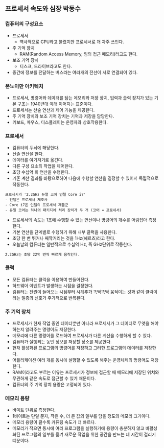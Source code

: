 ## 프로세서 속도와 심장 박동수

### 컴퓨터의 구성요소

- 프로세서
  - 역사적으로 CPU라고 불렸지만 프로세서로 더 자주 쓰인다.
- 주 기억 장치
  - RAM(Random Access Memory, 임의 접근 메모리)라고도 한다.
- 보조 기억 장치
  - 디스크, 드라이브라고도 한다.
- 중간에 정보를 전달하는 버스라는 여러개의 전선이 서로 연결되어 있다.

### 폰노이만 아키텍처

- 프로세서, 명령어와 데이터를 담는 메모리와 저장 장치, 입력과 출력 장치가 있는 기본 구조는 1940년대 이래 이어지는 표준이다.
- 프로세서는 산술 연산과 제어 기능을 제공한다.
- 주 기억 장치와 보조 기억 장치는 기억과 저장을 담당한다.
- 키보드, 마우스, 디스플레이는 운영자와 상호작용한다.

### 프로세서

- 컴퓨터의 두뇌에 해당한다.
- 산술 연산을 한다.
- 데이터를 여기저기로 옮긴다.
- 다른 구성 요소의 작업을 제어한다.
- 초당 수십억 회 연산을 수행한다.
- 기존 계산 결과를 바탕으로하여 다음에 수행할 연산을 결정할 수 있어서 독립적으로 작동한다.

```
프로세서가 '2.2GHz 듀얼 코어 인텔 Core i7'
- 인텔은 프로세서 제조사
- Core i7은 인텔의 프로세서 제품군
- 듀얼 코어는 하나의 패키지에 처리 장치가 두 개 (코어 = 프로세서)
```

- 프로세서의 속도는 1초에 수행할 수 있는 연산이나 명령어의 개수를 어림잡아 측정한다.
- 기본 연산을 단계별로 수행하기 위해 내부 클럭을 사용한다.
- 초당 한 번 뛰거나 째깍거리는 것을 1Hz(헤르츠)라고 한다.
- 오늘날의 컴퓨터는 일반적으로 수십억 Hz, 즉 GHz단위로 작동한다.

```
2.2GHz는 초당 22억 번씩 빠르게 움직인다.
```

### 클럭

- 모든 컴퓨터는 클럭을 이용하여 만들어진다.
- 하드웨어 이벤트가 발생하는 시점을 결정한다.
- 컴퓨터는 전원이 들어오는 시점부터 시계추가 똑딱똑딱 움직이는 것과 같이 클럭이라는 일종의 신호가 주기적으로 반복된다.

### 주 기억 장치

- 프로세서가 현재 작업 중인 데이터뿐만 아니라 프로세서가 그 데이터로 무엇을 해야 하는지 알려주는 명령어도 저장한다.
- 메모리에 다른 명령어를 로드하여 프로세서가 다른 계산을 수행하게 할 수 있다.
- 컴퓨터가 실행되는 동안 정보를 저장할 장소를 제공한다.
- 현재 활성화된 프로그램의 명령어를 저장하고 그러한 프로그램의 데이터를 저장한다.
- 어플리케이션 여러 개를 동시에 실행할 수 있도록 해주는 운영체제의 명령어도 저장한다.
- RAM이라고도 부르는 이유는 프로세서가 정보에 접근할 때 메모리에 저장된 위치와 무관하게 같은 속도로 접근할 수 있기 때문이다.
- 컴퓨터의 주 기억 장치 용량은 고정되어 있다.

### 메모리 용량

- 바이트 단위로 측정한다.
- 1바이트는 단일 문자, 작은 수, 더 큰 값의 일부를 담을 정도의 메모리 크기이다.
- 메모리 용량이 클수록 커퓨팅 속도가 더 빠르다.
- 메모리가 작으면 동시에 여러 프로그램을 실행하기에 용량이 충분하지 않고 비활성화된 프로그램의 일부를 옮겨 새로운 작업을 위한 공간을 만드는 데 시간이 걸리기 떄문이다.
